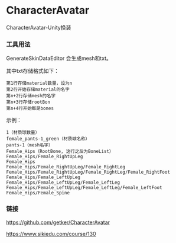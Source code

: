# CharacterAvatar
CharacterAvatar-Unity换装

### 工具用法
GenerateSkinDataEditor 会生成mesh和txt。

其中txt存储格式如下：

```
第1行存储material数量，设为n
第2行开始存储material的名字
第n+2行存储mesh的名字
第n+3行存储rootBon
第n+4行开始都是bones
```
示例：
```
1（材质球数量）
female_pants-1_green（材质球名称）
pants-1（mesh名字）
Female_Hips（RootBone, 这行之后为BoneList）
Female_Hips/Female_RightUpLeg
Female_Hips
Female_Hips/Female_RightUpLeg/Female_RightLeg
Female_Hips/Female_RightUpLeg/Female_RightLeg/Female_RightFoot
Female_Hips/Female_LeftUpLeg
Female_Hips/Female_LeftUpLeg/Female_LeftLeg
Female_Hips/Female_LeftUpLeg/Female_LeftLeg/Female_LeftFoot
Female_Hips/Female_Spine
```

### 链接
https://github.com/getker/CharacterAvatar

https://www.sikiedu.com/course/130